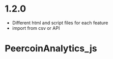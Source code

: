 # 1.2.0

- Different html and script files for each feature
- import from csv or API

# PeercoinAnalytics_js
